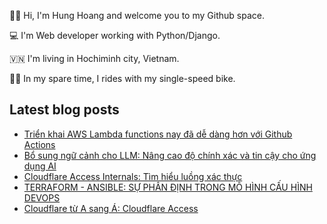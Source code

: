 ✌🏻 Hi, I'm Hung Hoang and welcome you to my Github space.

💻 I'm Web developer working with Python/Django.

🇻🇳 I'm living in Hochiminh city, Vietnam.

🚴🏻 In my spare time, I rides with my single-speed bike.

## Latest blog posts

* [Triển khai AWS Lambda functions nay đã dễ dàng hơn với Github Actions](https://hoangquochung1110.github.io/static-site-generator/aws-lambda-deploy-gh-actions)
* [Bổ sung ngữ cảnh cho LLM: Nâng cao độ chính xác và tin cậy cho ứng dụng AI](https://hoangquochung1110.github.io/static-site-generator/ways-add-context-to-llms)
* [Cloudflare Access Internals: Tìm hiểu luồng xác thực](https://hoangquochung1110.github.io/static-site-generator/cloudflare-101-cloudflare-access-internals)
* [TERRAFORM - ANSIBLE: SỰ PHÂN ĐỊNH TRONG MÔ HÌNH CẤU HÌNH DEVOPS](https://hoangquochung1110.github.io/static-site-generator/so-sanh-tf-va-ansible)
* [Cloudflare từ A sang Á: Cloudflare Access](https://hoangquochung1110.github.io/static-site-generator/cloudflare-101-cloudflare-access)